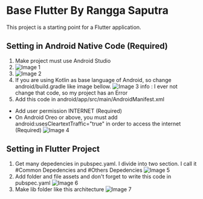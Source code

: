 # Base Flutter By Rangga Saputra
This project is a starting point for a Flutter application.


## Setting in Android Native Code (Required)
1. Make project must use Android Studio
2. ![Image 1](https://gitlab.com/ranggalb/base-flutter-by-rangga/-/blob/master/assets%20+%20config/Gitlab%20Image/Screenshot_1.jpg)
3. ![Image 2](https://gitlab.com/ranggalb/base-flutter-by-rangga/-/blob/master/assets%20+%20config/Gitlab%20Image/Screenshot_2.jpg)
4. If you are using Kotlin as base language of Android, so change android/build.gradle like image bellow.
![Image 3](https://gitlab.com/ranggalb/base-flutter-by-rangga/-/blob/master/assets%20+%20config/Gitlab%20Image/Screenshot_3.jpg)
info : I ever not change that code, so my project has an Error
5. Add this code in android/app/src/main/AndroidManifest.xml
- Add user permission INTERNET (Required)
- On Android Oreo or above, you must add android:usesCleartextTraffic="true" in order to access the internet (Required)
![Image 4](https://gitlab.com/ranggalb/base-flutter-by-rangga/-/blob/master/assets%20+%20config/Gitlab%20Image/Screenshot_4.jpg)


## Setting in Flutter Project
1. Get many depedencies in pubspec.yaml. I divide into two section. I call it #Common Depedencies and #Others Depedencies
![Image 5](https://gitlab.com/ranggalb/base-flutter-by-rangga/-/blob/master/assets%20+%20config/Gitlab%20Image/Screenshot_5.jpg)
2. Add folder and file assets and don't forget to write this code in pubspec.yaml
![Image 6](https://gitlab.com/ranggalb/base-flutter-by-rangga/-/blob/master/assets%20+%20config/Gitlab%20Image/Screenshot_6.jpg)
3. Make lib folder like this architecture
![Image 7](https://gitlab.com/ranggalb/base-flutter-by-rangga/-/blob/master/assets%20+%20config/Gitlab%20Image/Screenshot_7.jpg)